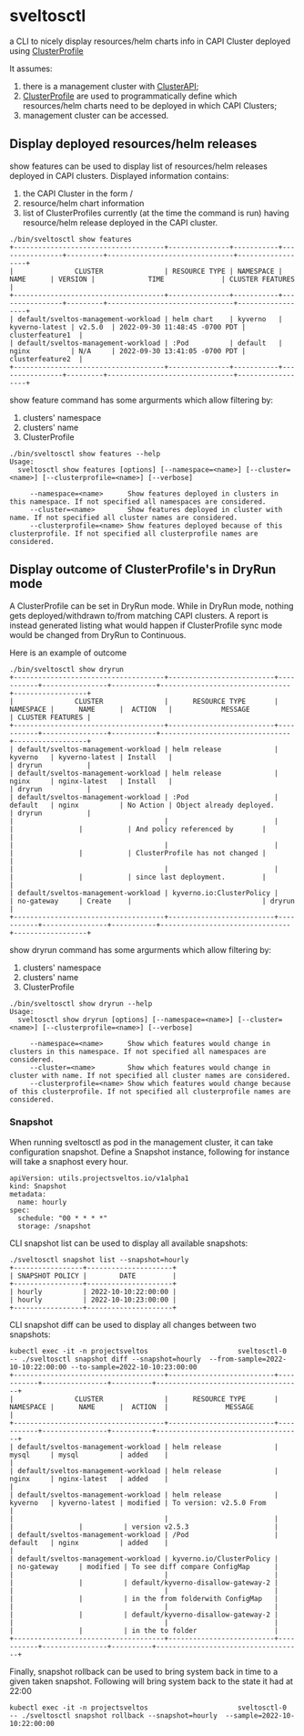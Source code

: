 # sveltosctl
a CLI to nicely display resources/helm charts info in CAPI Cluster deployed using [ClusterProfile](https://github.com/projectsveltos/cluster-api-feature-manager)

It assumes:
1. there is a management cluster with [ClusterAPI](https://github.com/kubernetes-sigs/cluster-api);
2. [ClusterProfile](https://github.com/projectsveltos/cluster-api-feature-manager) are used to programmatically define which resources/helm charts need to be deployed in which CAPI Clusters;
3. management cluster can be accessed.

## Display deployed resources/helm releases

show features can be used to display list of resources/helm releases deployed in CAPI clusters.
Displayed information contains:
1. the CAPI Cluster in the form <namespace>/<name>
2. resource/helm chart information
3. list of ClusterProfiles currently (at the time the command is run) having resource/helm release deployed in the CAPI cluster.

```
./bin/sveltosctl show features
+-------------------------------------+---------------+-----------+----------------+---------+-------------------------------+------------------+
|               CLUSTER               | RESOURCE TYPE | NAMESPACE |      NAME      | VERSION |             TIME              | CLUSTER FEATURES |
+-------------------------------------+---------------+-----------+----------------+---------+-------------------------------+------------------+
| default/sveltos-management-workload | helm chart    | kyverno   | kyverno-latest | v2.5.0  | 2022-09-30 11:48:45 -0700 PDT | clusterfeature1  |
| default/sveltos-management-workload | :Pod          | default   | nginx          | N/A     | 2022-09-30 13:41:05 -0700 PDT | clusterfeature2  |
+-------------------------------------+---------------+-----------+----------------+---------+-------------------------------+------------------+
```

show feature command has some argurments which allow filtering by:
1. clusters' namespace
2. clusters' name
3. ClusterProfile 

```
./bin/sveltosctl show features --help
Usage:
  sveltosctl show features [options] [--namespace=<name>] [--cluster=<name>] [--clusterprofile=<name>] [--verbose]

     --namespace=<name>      Show features deployed in clusters in this namespace. If not specified all namespaces are considered.
     --cluster=<name>        Show features deployed in cluster with name. If not specified all cluster names are considered.
     --clusterprofile=<name> Show features deployed because of this clusterprofile. If not specified all clusterprofile names are considered.
```

## Display outcome of ClusterProfile's in DryRun mode

A ClusterProfile can be set in DryRun mode. While in DryRun mode, nothing gets deployed/withdrawn to/from matching CAPI clusters. A report is instead generated listing what would happen if ClusterProfile sync mode would be changed from DryRun to Continuous.

Here is an example of outcome

```
./bin/sveltosctl show dryrun
+-------------------------------------+--------------------------+-----------+----------------+-----------+--------------------------------+------------------+
|               CLUSTER               |      RESOURCE TYPE       | NAMESPACE |      NAME      |  ACTION   |            MESSAGE             | CLUSTER FEATURES |
+-------------------------------------+--------------------------+-----------+----------------+-----------+--------------------------------+------------------+
| default/sveltos-management-workload | helm release             | kyverno   | kyverno-latest | Install   |                                | dryrun           |
| default/sveltos-management-workload | helm release             | nginx     | nginx-latest   | Install   |                                | dryrun           |
| default/sveltos-management-workload | :Pod                     | default   | nginx          | No Action | Object already deployed.       | dryrun           |
|                                     |                          |           |                |           | And policy referenced by       |                  |
|                                     |                          |           |                |           | ClusterProfile has not changed |                  |
|                                     |                          |           |                |           | since last deployment.         |                  |
| default/sveltos-management-workload | kyverno.io:ClusterPolicy |           | no-gateway     | Create    |                                | dryrun           |
+-------------------------------------+--------------------------+-----------+----------------+-----------+--------------------------------+------------------+
```


show dryrun command has some argurments which allow filtering by:
1. clusters' namespace
2. clusters' name
3. ClusterProfile 

```
./bin/sveltosctl show dryrun --help  
Usage:
  sveltosctl show dryrun [options] [--namespace=<name>] [--cluster=<name>] [--clusterprofile=<name>] [--verbose]

     --namespace=<name>      Show which features would change in clusters in this namespace. If not specified all namespaces are considered.
     --cluster=<name>        Show which features would change in cluster with name. If not specified all cluster names are considered.
     --clusterprofile=<name> Show which features would change because of this clusterprofile. If not specified all clusterprofile names are considered.
```

### Snapshot

When running sveltosctl as pod in the management cluster, it can take configuration snapshot.
Define a Snapshot instance, following for instance will take a snaphost every hour.

```
apiVersion: utils.projectsveltos.io/v1alpha1
kind: Snapshot
metadata:
  name: hourly
spec:
  schedule: "00 * * * *"
  storage: /snapshot
```

CLI snapshot list can be used to display all available snapshots:

```
./sveltosctl snapshot list --snapshot=hourly 
+-----------------+---------------------+
| SNAPSHOT POLICY |        DATE         |
+-----------------+---------------------+
| hourly          | 2022-10-10:22:00:00 |
| hourly          | 2022-10-10:23:00:00 |
+-----------------+---------------------+
```

CLI snapshot diff can be used to display all changes between two snapshots:

```
kubectl exec -it -n projectsveltos                      sveltosctl-0   -- ./sveltosctl snapshot diff --snapshot=hourly  --from-sample=2022-10-10:22:00:00 --to-sample=2022-10-10:23:00:00 
+-------------------------------------+--------------------------+-----------+----------------+----------+------------------------------------+
|               CLUSTER               |      RESOURCE TYPE       | NAMESPACE |      NAME      |  ACTION  |              MESSAGE               |
+-------------------------------------+--------------------------+-----------+----------------+----------+------------------------------------+
| default/sveltos-management-workload | helm release             | mysql     | mysql          | added    |                                    |
| default/sveltos-management-workload | helm release             | nginx     | nginx-latest   | added    |                                    |
| default/sveltos-management-workload | helm release             | kyverno   | kyverno-latest | modified | To version: v2.5.0 From            |
|                                     |                          |           |                |          | version v2.5.3                     |
| default/sveltos-management-workload | /Pod                     | default   | nginx          | added    |                                    |
| default/sveltos-management-workload | kyverno.io/ClusterPolicy |           | no-gateway     | modified | To see diff compare ConfigMap      |
|                                     |                          |           |                |          | default/kyverno-disallow-gateway-2 |
|                                     |                          |           |                |          | in the from folderwith ConfigMap   |
|                                     |                          |           |                |          | default/kyverno-disallow-gateway-2 |
|                                     |                          |           |                |          | in the to folder                   |
+-------------------------------------+--------------------------+-----------+----------------+----------+------------------------------------+
```

Finally, snapshot rollback can be used to bring system back in time to a given taken snapshot.
Following will bring system back to the state it had at 22:00

```
kubectl exec -it -n projectsveltos                      sveltosctl-0   -- ./sveltosctl snapshot rollback --snapshot=hourly  --sample=2022-10-10:22:00:00
```
